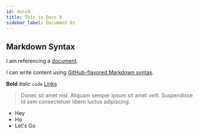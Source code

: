 ```yaml
---
id: docs9
title: This is Docs 9
sidebar_label: Document 9s
---
```

## Markdown Syntax
I am referencing a [document](doc1.md).

I can write content using [GitHub-flavored Markdown syntax](https://github.github.com/gfm/).


**Bold** _italic_ `code` [Links](#url)

> Donec sit amet nisl. Aliquam semper ipsum sit amet velit. Suspendisse
> id sem consectetuer libero luctus adipiscing.

* Hey
* Ho
* Let's Go

